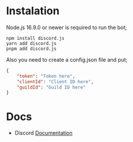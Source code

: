 # Instalation

Node.js 16.9.0 or newer is required to run the bot;

```sh-session
npm install discord.js
yarn add discord.js
pnpm add discord.js
```
Also you need to create a config.json file and put;
```json
{
    "token": "Token here",
    "clientId": "Client ID here",
    "guildId": "Guild ID here"
}
```

# Docs

- Discord [Documentation][documentation]

[documentation]: https://discord.js.org/#/docs
